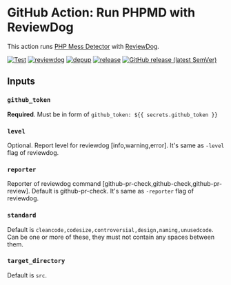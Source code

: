 # GitHub Action: Run PHPMD with ReviewDog

This action runs [PHP Mess Detector](https://phpmd.org) with [ReviewDog](https://github.com/reviewdog/reviewdog).

[![Test](https://github.com/GeneaLabs/action-reviewdog-phpmd/workflows/Test/badge.svg)](https://github.com/GeneaLabs/action-reviewdog-phpmd/actions?query=workflow%3ATest)
[![reviewdog](https://github.com/GeneaLabs/action-reviewdog-phpmd/workflows/reviewdog/badge.svg)](https://github.com/GeneaLabs/action-reviewdog-phpmd/actions?query=workflow%3Ahrysd)
[![depup](https://github.com/GeneaLabs/action-reviewdog-phpmd/workflows/depup/badge.svg)](https://github.com/GeneaLabs/action-reviewdog-phpmd/actions?query=workflow%3Adepup)
[![release](https://github.com/GeneaLabs/action-reviewdog-phpmd/workflows/release/badge.svg)](https://github.com/GeneaLabs/action-reviewdog-phpmd/actions?query=workflow%3Arelease)
[![GitHub release (latest SemVer)](https://img.shields.io/github/v/release/GeneaLabs/action-reviewdog-phpmd?logo=github&sort=semver)](https://github.com/GeneaLabs/action-reviewdog-phpmd/releases)

## Inputs
### `github_token`
**Required**. Must be in form of `github_token: ${{ secrets.github_token }}`

### `level`
Optional. Report level for reviewdog [info,warning,error].
It's same as `-level` flag of reviewdog.

### `reporter`
Reporter of reviewdog command [github-pr-check,github-check,github-pr-review].
Default is github-pr-check.
It's same as `-reporter` flag of reviewdog.

### `standard`
Default is `cleancode,codesize,controversial,design,naming,unusedcode`. Can be one or more of these, they must not contain any spaces between them.

### `target_directory`
Default is `src`.
